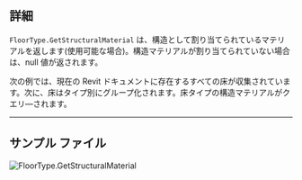 ## 詳細
`FloorType.GetStructuralMaterial` は、構造として割り当てられているマテリアルを返します(使用可能な場合)。構造マテリアルが割り当てられていない場合は、null 値が返されます。

次の例では、現在の Revit ドキュメントに存在するすべての床が収集されています。次に、床はタイプ別にグループ化されます。床タイプの構造マテリアルがクエリ―されます。
___
## サンプル ファイル

![FloorType.GetStructuralMaterial](./Revit.Elements.FloorType.GetStructuralMaterial_img.jpg)
